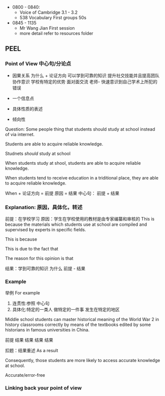 * 0800 - 0840:
  * Voice of Cambridge 3.1 - 3.2
  * 538 Vocabulary First groups 50s
* 0845 - 1135
  * Mr Wang Jian First session
  * more detail refer to resources folder
  

## PEEL

### Point of View 中心句/分论点

* 因果关系
为什么 + 论证方向
可以学到可靠的知识
提升社交技能并且提高团队协作意识
学校有特定的优势
面对面交流 老师- 快速意识到自己学术上所犯的错误

* 一个信息点
* 具体性质的表述
* 倾向性

Question: Some people thing that students should study at school instead of via internet.

Students are able to acquire reliable knowledge.

Studnets _should_ study at school

When students study at shool, students are able to acquire reliable knowledge.

When students tend to receive education in a triditional place, they are able to acquire reliable knowledge.

When + 论证方向 = 前提
原因 = 结果
中心句： 前提 + 结果


### Explanation: 原因，具体化，转述
前提：在学校学习
原因：学生在学校使用的教材是由专家编纂和审核的
This is because the materials which students use at school are compiled and supervised by experts in specific fields.

This is because

This is due to the fact that

The reason for this opinion is that

结果：学到可靠的知识
为什么 前提 - 结果

### Example
举例 For example
1. 连贯性:参照 中心句
2. 具体化:特定的一类人 做特定的一件事 发生在特定的地区

Middle school students can master historical meaning of the World War 2 in history classrooms correctly by means of the textbooks edited by some historians in famous universities in China.

前提 结果 结果 结果 结果

扣题：结果重述
As a result

Consequently, those students are more likely to access accurate knowledge at school.

Accurate/error-free

### Linking back your point of view
